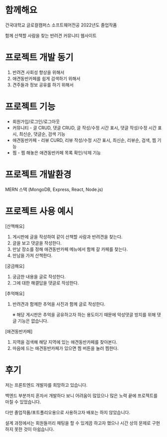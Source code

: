 # 함께해요
건국대학교 글로컬캠퍼스 소프트웨어전공 2022년도 졸업작품

함께 산책할 사람을 찾는 반려견 커뮤니티 웹사이트

# 프로젝트 개발 동기
1. 반려견 사회성 향상을 위해서
2. 애견동반카페를 쉽게 검색하기 위해서
3. 견주들과 정보 공유를 하기 위해서

# 프로젝트 기능
* 회원가입/로그인/로그아웃
* 커뮤니티 - 글 CRUD, 댓글 CRUD, 글 작성/수정 시간 표시, 댓글 작성/수정 시간 표시, 최신순, 댓글순, 검색 기능
* 애견동반카페 - 리뷰 CURD, 리뷰 작성/수정 시간 표시, 최신순, 리뷰순, 검색, 찜 기능
* 찜 - 찜 해놓은 애견동반카페 목록 확인/삭제 기능

# 프로젝트 개발환경
MERN 스택 (MongoDB, Express, React, Node.js)

# 프로젝트 사용 예시
[산책해요]
1. 게시판에 글을 작성하여 같이 산책할 사람과 반려견을 찾는다.
2. 글을 보고 댓글을 작성한다.
3. 만날 장소를 정해 애견동반카페 메뉴에서 함께 갈 카페를 찾는다.
4. 만남을 가져 산책한다.


[궁금해요]
1. 궁금한 내용을 글로 작성한다.
2. 그에 대한 해결답을 댓글로 작성한다.


[추억해요]
1. 반려견과 함께한 추억을 사진과 함께 글로 작성한다.

   ※ 해당 게시판은 추억을 공유하고자 하는 용도이기 때문에 악성댓글 방지를 위해 댓글 기능은 없습니다.
   
[애견동반카페]
1. 지역을 검색해 해당 지역에 있는 애견동반카페를 찾아본다.
2. 마음에 드는 애견동반카페가 있으면 찜 버튼을 눌러 찜한다.

# 후기
저는 프론트엔드 개발자를 희망하고 있습니다.

백엔드 부분까지 혼자서 개발하다 보니 어려움이 많았으나 많은 노력 끝에 프로젝트를 마칠 수 있었습니다.

다만 졸업작품/포트폴리오용으로 사용하고자 배포는 하지 않았습니다.

설계 과정에서는 회원들끼리 채팅을 할 수 있게끔 하고자 했으나 시간 상의 문제로 구현하지 못한 것이 아쉽습니다.
